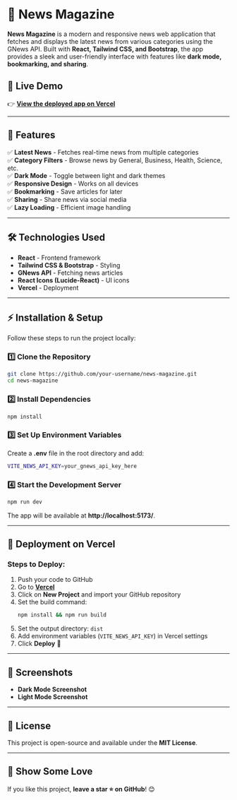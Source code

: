 # 📰 News Magazine

**News Magazine** is a modern and responsive news web application that fetches and displays the latest news from various categories using the GNews API. Built with **React, Tailwind CSS, and Bootstrap**, the app provides a sleek and user-friendly interface with features like **dark mode, bookmarking, and sharing**.

## 🚀 Live Demo
👉 **[View the deployed app on Vercel](https://vercel.com/sais-projects-5b771bd5/news-mag-6ds8)**

---

## 📌 Features
✅ **Latest News** - Fetches real-time news from multiple categories  
✅ **Category Filters** - Browse news by General, Business, Health, Science, etc.  
✅ **Dark Mode** - Toggle between light and dark themes  
✅ **Responsive Design** - Works on all devices  
✅ **Bookmarking** - Save articles for later  
✅ **Sharing** - Share news via social media  
✅ **Lazy Loading** - Efficient image handling  

---

## 🛠️ Technologies Used
- **React** - Frontend framework  
- **Tailwind CSS & Bootstrap** - Styling  
- **GNews API** - Fetching news articles  
- **React Icons (Lucide-React)** - UI icons  
- **Vercel** - Deployment  

---

## ⚡ Installation & Setup
Follow these steps to run the project locally:

### 1️⃣ Clone the Repository
```bash
git clone https://github.com/your-username/news-magazine.git
cd news-magazine
```

### 2️⃣ Install Dependencies
```bash
npm install
```

### 3️⃣ Set Up Environment Variables
Create a **.env** file in the root directory and add:
```bash
VITE_NEWS_API_KEY=your_gnews_api_key_here
```

### 4️⃣ Start the Development Server
```bash
npm run dev
```
The app will be available at **http://localhost:5173/**.

---

## 🚀 Deployment on Vercel
### Steps to Deploy:
1. Push your code to GitHub
2. Go to **[Vercel](https://vercel.com/)**
3. Click on **New Project** and import your GitHub repository
4. Set the build command:
   ```bash
   npm install && npm run build
   ```
5. Set the output directory: `dist`
6. Add environment variables (`VITE_NEWS_API_KEY`) in Vercel settings
7. Click **Deploy** 🎉

---

## 📸 Screenshots
- **Dark Mode Screenshot**
- **Light Mode Screenshot**

---

## 📜 License
This project is open-source and available under the **MIT License**.

---

## 🌟 Show Some Love
If you like this project, **leave a star ⭐ on GitHub**! 😊

